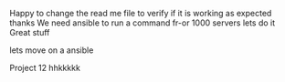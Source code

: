Happy to change the read me file to verify if it is working as expected 
thanks
We need ansible to run a command fr-or 1000 servers 
lets do it 
Great stuff

lets move
on a ansible 


Project 12 
hhkkkkk
